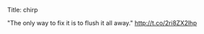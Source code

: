 Title: chirp

"The only way to fix it is to flush it all away." <a href="http://t.co/2ri8ZX2lhp">http://t.co/2ri8ZX2lhp</a>
